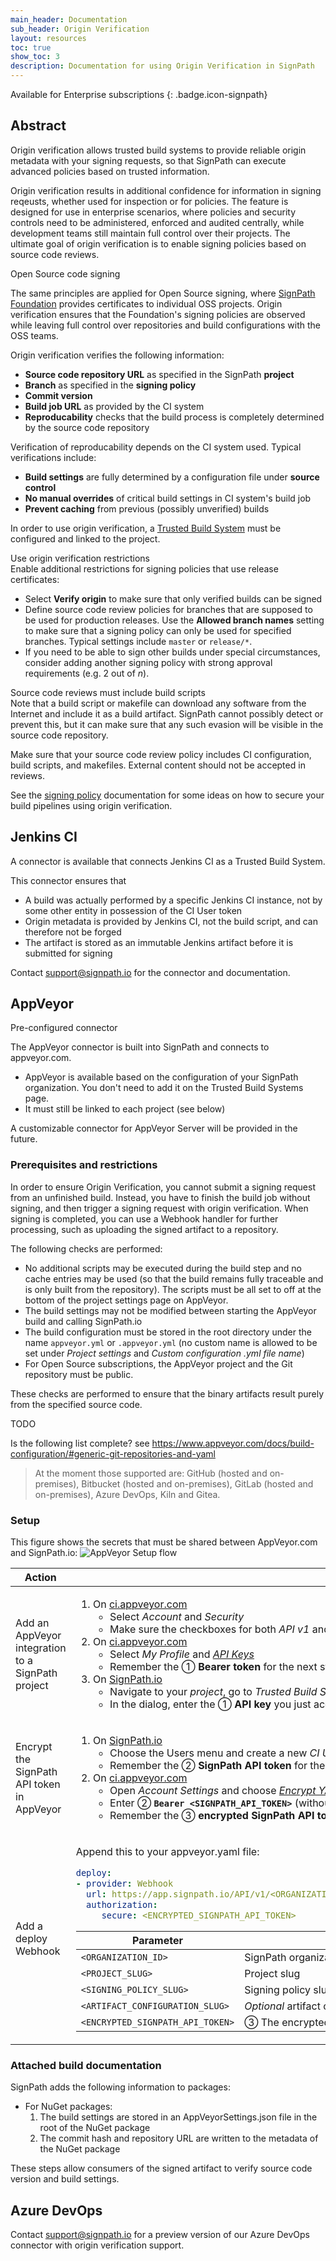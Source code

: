 ```yaml
---
main_header: Documentation
sub_header: Origin Verification
layout: resources
toc: true
show_toc: 3
description: Documentation for using Origin Verification in SignPath
---
```


Available for Enterprise subscriptions
{: .badge.icon-signpath}

## Abstract

Origin verification allows trusted build systems to provide reliable origin metadata with your signing requests, so that SignPath can execute advanced policies based on trusted information. 

Origin verification results in additional confidence for information in signing reqeusts, whether used for inspection or for policies. The feature is designed for use in enterprise scenarios, where policies and security controls need to be administered, enforced and audited centrally, while development teams still maintain full control over their projects. The ultimate goal of origin verification is to enable signing policies based on source code reviews.

<div class="panel info" markdown="1">
<div class="panel-header">Open Source code signing</div>

The same principles are applied for Open Source signing, where [SignPath Foundation](https://signpath.org) provides certificates to individual OSS projects. Origin verification ensures that the Foundation's signing policies are observed while leaving full control over repositories and build configurations with the OSS teams.
</div>

Origin verification verifies the following information:

* **Source code repository URL** as specified in the SignPath **project**
* **Branch** as specified in the **signing policy**
* **Commit version**
* **Build job URL** as provided by the CI system
* **Reproducability** checks that the build process is completely determined by the source code repository

Verification of reproducability depends on the CI system used. Typical verifications include:

* **Build settings** are fully determined by a configuration file under **source control**
* **No manual overrides** of critical build settings in CI system's build job
* **Prevent caching** from previous (possibly unverified) builds

In order to use origin verification, a [Trusted Build System](trusted-build-systems) must be configured and linked to the project.

<div class="panel tip" markdown="1">
<div class="panel-header">Use origin verification restrictions</div>
Enable additional restrictions for signing policies that use release certificates:

* Select **Verify origin** to make sure that only verified builds can be signed
* Define source code review policies for branches that are supposed to be used for production releases. Use the **Allowed branch names** setting to make sure that a signing policy can only be used for specified branches. Typical settings include `master` or `release/*`.
* If you need to be able to sign other builds under special circumstances, consider adding another signing policy with strong approval requirements (e.g. 2 out of *n*).
</div>

<div class="panel warning" markdown="1">
<div class="panel-header">Source code reviews must include build scripts</div>
Note that a build script or makefile can download any software from the Internet and include it as a build artifact. SignPath cannot possibly detect or prevent this, but it can make sure that any such evasion will be visible in the source code repository.

Make sure that your source code review policy includes CI configuration, build scripts, and makefiles. External content should not be accepted in reviews.
</div>

See the [signing policy](/documentation/projects#signing-policy-origin-verification) documentation for some ideas on how to secure your build pipelines using origin verification.

## Jenkins CI

A connector is available that connects Jenkins CI as a Trusted Build System. 

This connector ensures that 
* A build was actually performed by a specific Jenkins CI instance, not by some other entity in possession of the CI User token
* Origin metadata is provided by Jenkins CI, not the build script, and can therefore not be forged
* The artifact is stored as an immutable Jenkins artifact before it is submitted for signing

Contact support@signpath.io for the connector and documentation.

## AppVeyor

<div class="panel info" markdown="1">
<div class="panel-header">Pre-configured connector</div>

The AppVeyor connector is built into SignPath and connects to appveyor.com. 
* AppVeyor is available based on the configuration of your SignPath organization. You don't need to add it on the Trusted Build Systems page. 
* It must still be linked to each project (see below)

A customizable connector for AppVeyor Server will be provided in the future.
</div>

### Prerequisites and restrictions

In order to ensure Origin Verification, you cannot submit a signing request from an unfinished build. Instead, you have to finish the build job without signing, and then trigger a signing request with origin verification. When signing is completed, you can use a Webhook handler for further processing, such as uploading the signed artifact to a repository. 

The following checks are performed:

* No additional scripts may be executed during the build step and no cache entries may be used (so that the build remains fully traceable and is only built from the repository). The scripts must be all set to off at the bottom of the project settings page on AppVeyor.
* The build settings may not be modified between starting the AppVeyor build and calling SignPath.io
* The build configuration must be stored in the root directory under the name `appveyor.yml` or `.appveyor.yml` (no custom name is allowed to be set under *Project settings* and *Custom configuration .yml file name*)
* For Open Source subscriptions, the AppVeyor project and the Git repository must be public.

These checks are performed to ensure that the binary artifacts result purely from the specified source code.

<div class="panel todo" markdown="1">
<div class="panel-header">TODO</div>

Is the following list complete? see https://www.appveyor.com/docs/build-configuration/#generic-git-repositories-and-yaml
> At the moment those supported are: GitHub (hosted and on-premises), Bitbucket (hosted and on-premises), GitLab (hosted and on-premises), Azure DevOps, Kiln and Gitea. 
</div>

### Setup
This figure shows the secrets that must be shared between AppVeyor.com and SignPath.io:
![AppVeyor Setup flow](/assets/img/resources/documentation_build-integration_appveyor.png)

<table style="table-layout: auto;">
<thead>
  <tr>
    <th style="width: 20%;">Action</th>
    <th style="width: 60%;">Steps</th>
    <th style="width: 20%;">Remarks</th>
  </tr>
</thead>
<tbody>
  <tr>
    <td>Add an AppVeyor integration to a SignPath project</td>
    <td markdown="1">

1. On [ci.appveyor.com](https://ci.appveyor.com)
   * Select *Account* and *Security*
   * Make sure the checkboxes for both *API v1* and *API v2* are checked
2. On [ci.appveyor.com](https://ci.appveyor.com)
   * Select *My Profile* and [*API Keys*](https://ci.appveyor.com/api-keys)
   * Remember the ① **Bearer token** for the next step
3. On [SignPath.io](https://app.signpath.io)
   * Navigate to your *project*, go to *Trusted Build Systems* and add a link to *AppVeyor*
   * In the dialog, enter the ① **API key** you just acquired

</td>
    <td>SignPath.io must authenticate against Appveyor to retrieve the build artifacts</td>
  </tr> <tr>
    <td>Encrypt the SignPath API token in AppVeyor</td>
    <td markdown="1">

1. On [SignPath.io](https://app.signpath.io)
   * Choose the Users menu and create a new *CI User* or open an existing one
   * Remember the ② **SignPath API token** for the next step
2. On [ci.appveyor.com](https://ci.appveyor.com)
   * Open *Account Settings* and choose *[Encrypt YAML](https://ci.appveyor.com/tools/encrypt)*
   * Enter ② **``Bearer <SIGNPATH_API_TOKEN>``** (without &lt;brackets&gt;)
   * Remember the ③ **encrypted SignPath API token** for the next step

</td>
    <td>AppVeyor lets you encrypt secret values. You can then safely use the encrypted string in your appveyor.yaml file</td>
  </tr> <tr>
    <td>Add a deploy Webhook</td>
    <td colspan="2" markdown="1">

Append this to your appveyor.yaml file:

~~~ yaml
deploy:
- provider: Webhook
  url: https://app.signpath.io/API/v1/<ORGANIZATION_ID>/Integrations/AppVeyor?ProjectSlug=<PROJECT_SLUG>&SigningPolicySlug=<SIGNING_POLICY_SLUG>&ArtifactConfigurationSlug=<ARTIFACT_CONFIGURATION_SLUG>
  authorization:
     secure: <ENCRYPTED_SIGNPATH_API_TOKEN>
~~~

| Parameter                                                 | Description                                                            |
| --------------------------------------------------------- | ---------------------------------------------------------------------- |
| `<ORGANIZATION_ID>`                                       | SignPath organization ID (can be retrieved from the organization page)
| `<PROJECT_SLUG>`                                          | Project slug
| `<SIGNING_POLICY_SLUG>`                                   | Signing policy slug
| `<ARTIFACT_CONFIGURATION_SLUG>`                           | _Optional_ artifact configuration slug (default artifact configuration if not specified)
| `<ENCRYPTED_SIGNPATH_API_TOKEN>`                          | ③ The encrypted value from the previous step

</td> </tr> </tbody> </table>

### Attached build documentation

SignPath adds the following information to packages:

* For NuGet packages:
  1. The build settings are stored in an AppVeyorSettings.json file in the root of the NuGet package
  2. The commit hash and repository URL are written to the metadata of the NuGet package

These steps allow consumers of the signed artifact to verify source code version and build settings.

## Azure DevOps

Contact support@signpath.io for a preview version of our Azure DevOps connector with origin verification support.